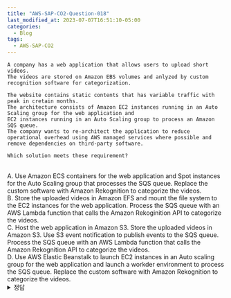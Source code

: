 ```yaml
---
title: "AWS-SAP-CO2-Question-018"
last_modified_at: 2023-07-07T16:51:10-05:00
categories:
  - Blog
tags:
  - AWS-SAP-CO2
---
```


```
A company has a web application that allows users to upload short videos.
The videos are stored on Amazon EBS volumes and anlyzed by custom recognition software for categorization.

The website contains static contents that has variable traffic with peak in cretain months.
The architecture consists of Amazon EC2 instances running in an Auto Scaling group for the web application and
EC2 instances running in an Auto Scaling group to process an Amazon SQS queue.
The company wants to re-architect the application to reduce operational overhead using AWS managed services where possible and remove dependencies on third-party software.

Which solution meets these requirement? 
```
<br/>
A. Use Amazon ECS containers for the web application and Spot instances for the Auto Scaling group that processes the SQS queue. Replace the custom software with Amazon Rekognition to categorize the videos.  
<br/>
B. Store the uploaded videos in Amazon EFS and mount the file system to the EC2 instances for the web application. Process the SQS queue with an AWS Lambda function that calls the Amazon Rekoginition API to categorize the videos.  
<br/>
C. Host the web application in Amazon S3. Store the uploaded videos in Amazon S3. Use S3 event notification to publish events to the SQS queue. Process the SQS queue with an AWS Lambda function that calls the Amazon Rekognition API to categorize the videos.  
<br/>
D. Use AWS Elastic Beanstalk to launch EC2 instances in an Auto scaling group for the web application and launch a workder environment to process the SQS queue. Replace the custom software with Amazon Rekognition to categorize the videos.  
<br/>

<details>
  <summary>정답</summary>
  Site: D(13%), Community: C(87%)
  <br/>
  Operational overhaed를 줄이라고 했으므로 S3를 활용하는 것이 맞음 (managed service를 사용하라고 했음)  
  S3에서 호스팅하는 웹 서버는 상당히 고가용성과 확장성을 제공하며 변동이 심한 트래픽에 효율적으로 대응할 수 있음.  
  S3에 업로드하는 비디오는 이벤트에 의해서 처리될 수 있음 (람다에 의해서 트리거링 될 수 있음) 람다가 Rekognition API를 호출할 수 있음  
  이렇게 하면 EC2 인스턴스와 EBS볼륨 그리고 custom software를 유지할 필요가 없음  
</deatils>
